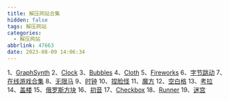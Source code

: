 ```yaml
---
title: 解压网站合集
hidden: false
tags: 解压网站
categories:
  - 解压网站
abbrlink: 47663
date: 2023-08-09 14:06:34
---
```


1、[GraphSynth](https://lintiebao.com/posts/29005.html)
2、[Clock](https://lintiebao.com/posts/44556.html)
3、[Bubbles](https://lintiebao.com/posts/22440.html)
4、[Cloth](https://lintiebao.com/posts/17825.html)
5、[Fireworks](https://lintiebao.com/posts/7749.html)
6、[字节跳动](https://lintiebao.com/posts/16431.html)
7、[在线游戏合集](https://lintiebao.com/posts/17811.html)
8、[无限马](https://lintiebao.com/posts/50279.html)
9、[时钟](https://lintiebao.com/posts/58321.html)
10、[捏脸怪](https://lintiebao.com/posts/38771.html)
11、[魔方](https://lintiebao.com/posts/30896.html)
12、[空白格](https://lintiebao.com/posts/53356.html)
13、[考拉](https://lintiebao.com/posts/24337.html)
14、[盖楼](https://lintiebao.com/posts/6572.html)
15、[俄罗斯方块](https://lintiebao.com/posts/56502.html)
16、[初音](https://lintiebao.com/posts/47944.html)
17、[Checkbox](https://lintiebao.com/posts/21470.html)
18、[Runner](https://lintiebao.com/posts/46398.html)
19、[迷宫](https://wwwtyro.github.io/Astray/)
